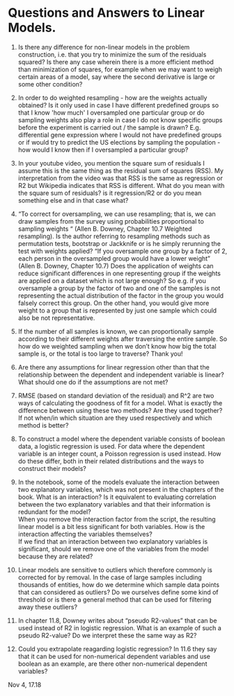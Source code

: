 # Questions and Answers to Linear Models.

1. Is there any difference for non-linear models in the problem construction, i.e. that you try to minimize the sum of the residuals squared? Is there any case wherein there is a more efficient method than minimization of squares, for example when we may want to weigh certain areas of a model, say where the second derivative is large or some other condition?

1. In order to do weighted resampling - how are the weights actually obtained? Is it only used in case I have different predefined groups so that I know 'how much' I oversampled one particular group or do sampling weights also play a role in case I do not know specific groups before the experiment is carried out / the sample is drawn? E.g. differential gene expression where I would not have predefined groups or if would try to predict the US elections by sampling the population - how would I know then if I oversampled a particular group?

1. In your youtube video, you mention the square sum of residuals I assume this is the same thing as the residual sum of squares (RSS). My interpretation from the video was that RSS is the same as regression or R2 but Wikipedia indicates that RSS is different. What do you mean with the square sum of residuals? is it regression/R2 or do you mean something else and in that case what?

1. “To correct for oversampling, we can use resampling; that is, we can draw samples from the survey using probabilities proportional to sampling weights “  (Allen B. Downey, Chapter 10.7 Weighted resampling). Is the author referring to resampling methods such as permutation tests, bootstrap or Jackknife or is he simply rerunning the test with weights applied?
“If you oversample one group by a factor of 2, each person in the oversampled group would have a lower weight” (Allen B. Downey, Chapter 10.7) Does the application of weights can reduce significant differences in one representing group if the weights are applied on a dataset which is not large enough?  So e.g. if you oversample a group by the factor of two and one of the samples is not representing the actual distribution of the factor in the group you would falsely correct this group. On the other hand, you would give more weight to a group that is represented by just one sample which could also be not representative.

1. If the number of all samples is known, we can proportionally sample according to their different weights after traversing the entire sample. So how do we weighted sampling when we don’t know how big the total sample is, or the total is too large to traverse? Thank you!

1. Are there any assumptions for linear regression other than that the relationship between the dependent and independent variable is linear? What should one do if the assumptions are not met?

1. RMSE (based on standard deviation of the residual) and R^2 are two ways of calculating the goodness of fit for a model. What is exactly the difference between using these two methods? Are they used together? If not when/in which situation are they used respectively and which method is better?


1. To construct a model where the dependent variable consists of boolean data, a logistic regression is used. For data where the dependent variable is an integer count, a Poisson regression is used instead. How do these differ, both in their related distributions and the ways to construct their models?

1. In the notebook, some of the models evaluate the interaction between two explanatory variables, which was not present in the chapters of the book. What is an interaction? Is it equivalent to evaluating correlation between the two explanatory variables and that their information is redundant for the model?  
When you remove the interaction factor from the script, the resulting linear model is a bit less significant for both variables. How is the interaction affecting the variables themselves?  
If we find that an interaction between two explanatory variables is significant, should we remove one of the variables from the model because they are related?

1. Linear models are sensitive to outliers which therefore commonly is corrected for by removal. In the case of large samples including thousands of entities, how do we determine which sample data points that can considered as outliers? Do we ourselves define some kind of threshold or is there a general method that can be used for filtering away these outliers?

1. In chapter 11.8, Downey writes about “pseudo R2-values” that can be used instead of R2 in logistic regression. What is an example of such a pseudo R2-value? Do we interpret these the same way as R2?

1. Could you extrapolate reagarding logistic regression? In 11.6 they say that it can be used for non-numerical dependent variables and use boolean as an example, are there other non-numerical dependent variables?

Nov 4, 17.18
